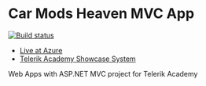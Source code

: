 # Car Mods Heaven MVC App
[![Build status](https://ci.appveyor.com/api/projects/status/xrepyvis7prv05bb?svg=true)](https://ci.appveyor.com/project/olebg/car-mods-heaven/branch/master)

- [Live at Azure](https://carmodsheaven.azurewebsites.net/)
- [Telerik Academy Showcase System](http://best.telerikacademy.com/projects/778/Car-Mods-Heaven)

Web Apps with ASP.NET MVC project for Telerik Academy
